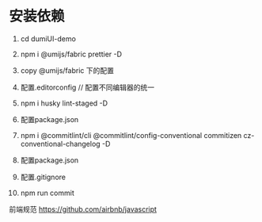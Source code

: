 # 安装依赖

1. cd dumiUI-demo
2. npm i @umijs/fabric prettier -D
3. copy @umijs/fabric 下的配置

4. 配置.editorconfig // 配置不同编辑器的统一

5. npm i husky lint-staged -D
6. 配置package.json
7. npm i @commitlint/cli @commitlint/config-conventional commitizen cz-conventional-changelog -D
8. 配置package.json
9. 配置.gitignore

10. npm run commit

前端规范
https://github.com/airbnb/javascript
